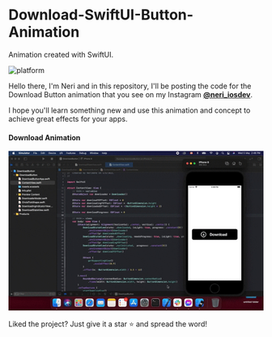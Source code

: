 # Download-SwiftUI-Button-Animation
Animation created with SwiftUI.

![platform](https://img.shields.io/badge/platform-iOS-orange)


Hello there, I'm Neri and in this repository, I'll be posting the code for the Download Button animation that you see on my Instagram 
    [**@neri_iosdev**](https://www.instagram.com/neri_iosdev/).
    
I hope you'll learn something new and use this animation and concept to achieve great effects for your apps.

#### Download Animation

![Download](https://github.com/nerimenebt/Download-SwiftUI-Button-Animation/blob/main/DownloadBtn.gif)

Liked the project? Just give it a star ⭐️ and spread the word!
